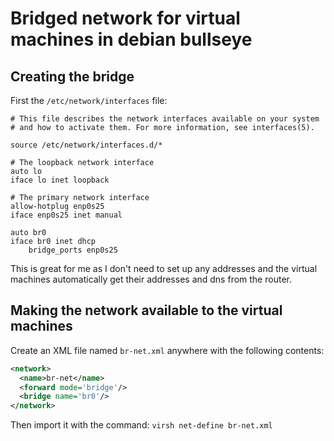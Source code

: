 # Bridged network for virtual machines in debian bullseye

## Creating the bridge

First the `/etc/network/interfaces` file:

```
# This file describes the network interfaces available on your system
# and how to activate them. For more information, see interfaces(5).

source /etc/network/interfaces.d/*

# The loopback network interface
auto lo
iface lo inet loopback

# The primary network interface
allow-hotplug enp0s25
iface enp0s25 inet manual

auto br0
iface br0 inet dhcp
	bridge_ports enp0s25
```

This is great for me as I don't need to set up any addresses and the virtual machines automatically get their addresses and dns from the router.

## Making the network available to the virtual machines

Create an XML file named `br-net.xml` anywhere with the following contents:

```xml
<network>
  <name>br-net</name>
  <forward mode='bridge'/>
  <bridge name='br0'/>
</network>
```

Then import it with the command: `virsh net-define br-net.xml`
